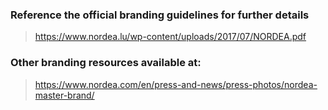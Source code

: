 ### Reference the official branding guidelines for further details 
> <https://www.nordea.lu/wp-content/uploads/2017/07/NORDEA.pdf>  
### Other branding resources available at: 
> <https://www.nordea.com/en/press-and-news/press-photos/nordea-master-brand/>
